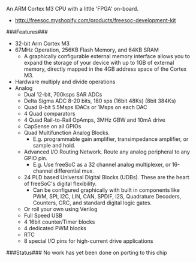 An ARM Cortex M3 CPU with a little 'FPGA' on-board.
* http://freesoc.myshopify.com/products/freesoc-development-kit

###Features###
* 32-bit Arm Cortex M3
* 67MHz Operation, 256KB Flash Memory, and 64KB SRAM
  * A graphically configurable external memory interface allows you to expand the storage of your device with up to 1GB of external memory, directly mapped in the 4GB address space of the Cortex M3.
* Hardware multiply and divide operations
* Analog
  * Dual 12-bit, 700ksps SAR ADCs 
  * Delta Sigma ADC 8-20 bits, 180 sps (16bit 48Ks) (8bit 384Ks)
  * Quad 8-bit 5.5Msps IDACs or 1Msps on each DAC
  * 4 Quad comparators
  * 4 Quad Rail-to-Rail OpAmps, 3MHz GBW and 10mA drive
  * CapSense on all GPIOs
  * Quad Multifunction Analog Blocks.
    * E.g. programmable gain amplifier, transimpedance amplifier, or sample and hold.
  * Advanced I/O Routing Network. Route any analog peripheral to any GPIO pin.
    * E.g. Use freeSoC as a 32 channel analog multiplexer, or 16-channel differential mux.
  * 24 PLD based Universal Digital Blocks (UDBs). These are the heart of freeSoC's digital flexibility.
    * Can be configured graphically with built in components like PWM, SPI, I2C, LIN, CAN, SPDIF, I2S, Quadrature Decoders, Counters, CRC, and standard digital logic gates.
  * Or roll your own using Verilog
  * Full Speed USB
  * 4 16bit counter/Timer blocks
  * 4 dedicated PWM blocks
  * RTC
  * 8 special I/O pins for high-current drive applications

###Status###
No work has yet been done on porting to this chip